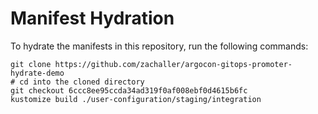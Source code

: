 # Manifest Hydration

To hydrate the manifests in this repository, run the following commands:

```shell
git clone https://github.com/zachaller/argocon-gitops-promoter-hydrate-demo
# cd into the cloned directory
git checkout 6ccc8ee95ccda34ad319f0af008ebf0d4615b6fc
kustomize build ./user-configuration/staging/integration
```
